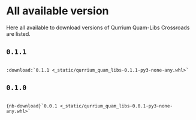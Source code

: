 # All available version

Here all available to download versions of Qurrium Quam-Libs Crossroads are listed.

## `0.1.1`

```{eval-rst}

:download:`0.1.1 <_static/qurrium_quam_libs-0.1.1-py3-none-any.whl>`
```

## `0.1.0`

```{seealso}

{nb-download}`0.0.1 <_static/qurrium_quam_libs-0.0.1-py3-none-any.whl>`
```
